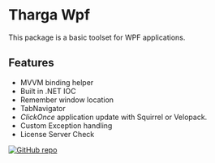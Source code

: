 # Tharga Wpf
This package is a basic toolset for WPF applications.

## Features
- MVVM binding helper
- Built in .NET IOC
- Remember window location
- TabNavigator
- *ClickOnce* application update with Squirrel or Velopack.
- Custom Exception handling
- License Server Check

[![GitHub repo](https://img.shields.io/github/repo-size/Tharga/Wpf?style=flat&logo=github&logoColor=red&label=Repo)](https://github.com/Tharga/Wpf)
